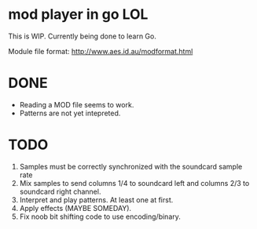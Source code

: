 mod player in go LOL
====================

This is WIP. Currently being done to learn Go.

Module file format: http://www.aes.id.au/modformat.html

DONE
====

* Reading a MOD file seems to work.
* Patterns are not yet intepreted.

TODO
====

1. Samples must be correctly synchronized with
   the soundcard sample rate
2. Mix samples to send columns 1/4 to soundcard left
   and columns 2/3 to soundcard right channel.
3. Interpret and play patterns. At least one at first.
4. Apply effects (MAYBE SOMEDAY).
5. Fix noob bit shifting code to use encoding/binary.
